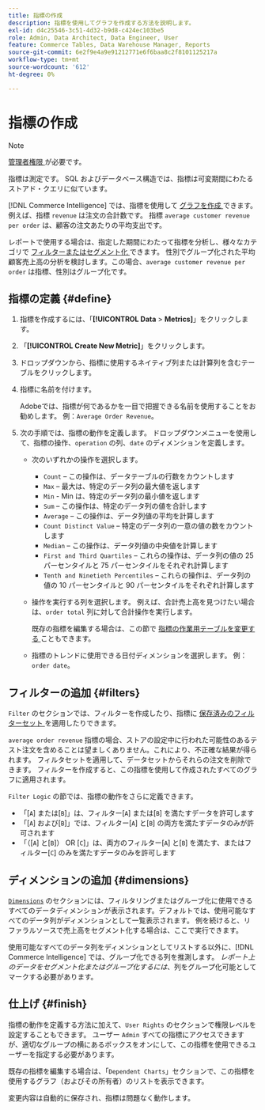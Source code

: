 ```yaml
---
title: 指標の作成
description: 指標を使用してグラフを作成する方法を説明します。
exl-id: d4c25546-3c51-4d32-b9d8-c424ec103be5
role: Admin, Data Architect, Data Engineer, User
feature: Commerce Tables, Data Warehouse Manager, Reports
source-git-commit: 6e2f9e4a9e91212771e6f6baa8c2f8101125217a
workflow-type: tm+mt
source-wordcount: '612'
ht-degree: 0%

---
```


# 指標の作成

>[!NOTE]
>
>[ 管理者権限 ](../../administrator/user-management/user-management.md) が必要です。

指標は測定です。 SQL およびデータベース構造では、指標は可変期間にわたるストアド・クエリに似ています。

[!DNL Commerce Intelligence] では、指標を使用して [ グラフを作成 ](../../data-user/reports/ess-rpt-build-visual.md) できます。 例えば、指標 `revenue` は注文の合計数です。 指標 `average customer revenue per order` は、顧客の注文あたりの平均支出です。

レポートで使用する場合は、指定した期間にわたって指標を分析し、様々なカテゴリで [ フィルターまたはセグメント化 ](../../best-practices/segment-filter.md) できます。 性別でグループ化された平均顧客売上高の分析を検討します。この場合、`average customer revenue per order` は指標、性別はグループ化です。

## 指標の定義 {#define}

1. 指標を作成するには、「**[!UICONTROL Data** > **Metrics]**」をクリックします。

1. 「**[!UICONTROL Create New Metric]**」をクリックします。

1. ドロップダウンから、指標に使用するネイティブ列または計算列を含むテーブルをクリックします。

1. 指標に名前を付けます。

   Adobeでは、指標が何であるかを一目で把握できる名前を使用することをお勧めします。 例：`Average Order Revenue`。

1. 次の手順では、指標の動作を定義します。 ドロップダウンメニューを使用して、指標の操作、`operation` の列、`date` のディメンションを定義します。

   * 次のいずれかの操作を選択します。
      * `Count` – この操作は、データテーブルの行数をカウントします
      * `Max` – 最大は、特定のデータ列の最大値を返します
      * `Min` - Min は、特定のデータ列の最小値を返します
      * `Sum` – この操作は、特定のデータ列の値を合計します
      * `Average` – この操作は、データ列値の平均を計算します
      * `Count Distinct Value` – 特定のデータ列の一意の値の数をカウントします
      * `Median` – この操作は、データ列値の中央値を計算します
      * `First and Third Quartiles` – これらの操作は、データ列の値の 25 パーセンタイルと 75 パーセンタイルをそれぞれ計算します
      * `Tenth and Ninetieth Percentiles` – これらの操作は、データ列の値の 10 パーセンタイルと 90 パーセンタイルをそれぞれ計算します

   * 操作を実行する列を選択します。 例えば、合計売上高を見つけたい場合は、`order total` 列に対して合計操作を実行します。

     既存の指標を編集する場合は、この節で [ 指標の作業用テーブルを変更する ](../../data-analyst/data-warehouse-mgr/change-metric-op-table.md) こともできます。

   * 指標のトレンドに使用できる日付ディメンションを選択します。 例：`order date`。

## フィルターの追加 {#filters}

`Filter` のセクションでは、フィルターを作成したり、指標に [ 保存済みのフィルターセット ](../../data-user/reports/ess-manage-data-filters.md) を適用したりできます。

`average order revenue` 指標の場合、ストアの設定中に行われた可能性のあるテスト注文を含めることは望ましくありません。これにより、不正確な結果が得られます。 フィルタセットを適用して、データセットからそれらの注文を削除できます。 フィルターを作成すると、この指標を使用して作成されたすべてのグラフに適用されます。

`Filter Logic` の節では、指標の動作をさらに定義できます。

* 「\[`A`\] または\[`B`\]」は、フィルター\[`A`\] または\[`B`\] を満たすデータを許可します
* 「\[`A`\] および\[`B`\]」では、フィルター\[`A`\] と\[`B`\] の両方を満たすデータのみが許可されます
* 「（\[`A`\] と\[`B`\]） OR \[`C`\]」は、両方のフィルター\[`A`\] と\[`B`\] を満たす、またはフィルター\[`C`\] のみを満たすデータのみを許可します

## ディメンションの追加 {#dimensions}

[`Dimensions`](../../data-analyst/data-warehouse-mgr/manage-data-dimensions-metrics.md) のセクションには、フィルタリングまたはグループ化に使用できるすべてのデータディメンションが表示されます。デフォルトでは、使用可能なすべてのデータ列がディメンションとして一覧表示されます。 例を続けると、リファラルソースで売上高をセグメント化する場合は、ここで実行できます。

使用可能なすべてのデータ列をディメンションとしてリストする以外に、[!DNL Commerce Intelligence] では、グループ化できる列を推測します。 *レポート上のデータをセグメント化またはグループ化するには*、列をグループ化可能としてマークする必要があります。

## 仕上げ {#finish}

指標の動作を定義する方法に加えて、`User Rights` のセクションで権限レベルを設定することもできます。 ユーザー `Admin` すべての指標にアクセスできますが、適切なグループの横にあるボックスをオンにして、この指標を使用できるユーザーを指定する必要があります。

既存の指標を編集する場合は、「`Dependent Charts`」セクションで、この指標を使用するグラフ（およびその所有者）のリストを表示できます。

変更内容は自動的に保存され、指標は問題なく動作します。
